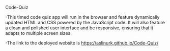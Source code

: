 Code-Quiz

-This timed code quiz app will run in the browser and feature dynamically updated HTML and CSS powered by the JavaScript code. It will also feature a clean and polished user interface and be responsive, ensuring that it adapts to multiple screen sizes.

-The link to the deployed website is  https://aslinurk.github.io/Code-Quiz/
